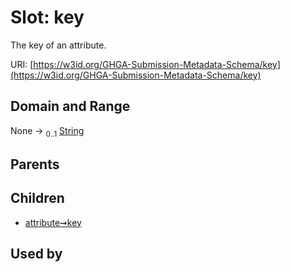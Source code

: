 
# Slot: key


The key of an attribute.

URI: [https://w3id.org/GHGA-Submission-Metadata-Schema/key](https://w3id.org/GHGA-Submission-Metadata-Schema/key)


## Domain and Range

None &#8594;  <sub>0..1</sub> [String](types/String.md)

## Parents


## Children

 *  [attribute➞key](attribute_key.md)

## Used by

